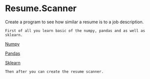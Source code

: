 # Resume.Scanner
Create a program to see how similar a resume is to a job description.

    First of all you learn basic of the numpy, pandas and as well as sklearn.
   [Numpy](https://numpy.org/)
   
   [Pandas](https://https://pandas.pydata.org)
   
   [Sklearn](https://https://scikit-learn.org/)
   
    Then after you can create the resume scanner.
